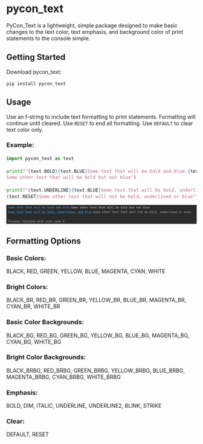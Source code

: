 # pycon_text

PyCon_Text is a lightweight, simple package designed to make basic changes to the text color, text emphasis, and background color of print statements to the console simple.
## Getting Started
Download pycon_text:
```pycon
pip install pycon_text
```
## Usage
Use an f-string to include text formatting to print statements. Formatting will continue 
until cleared. Use `RESET` to end all formatting. Use `DEFAULT` to clear text color only. 
### Example:
```Python
import pycon_text as text

print(f"{text.BOLD}{text.BLUE}Some text that will be bold and blue.{text.DEFAULT}\
Some other text that will be bold but not blue")

print(f"{text.UNDERLINE}{text.BLUE}Some text that will be bold, underlined, and blue.\
{text.RESET}Some other text that will not be bold, underlined or blue")
```
![img.png](img.png)


## Formatting Options
### Basic Colors:
BLACK,
RED,
GREEN,
YELLOW,
BLUE,
MAGENTA,
CYAN,
WHITE

### Bright Colors:
BLACK_BR,
RED_BR,
GREEN_BR,
YELLOW_BR,
BLUE_BR,
MAGENTA_BR,
CYAN_BR,
WHITE_BR

### Basic Color Backgrounds:
BLACK_BG,
RED_BG,
GREEN_BG,
YELLOW_BG,
BLUE_BG,
MAGENTA_BG,
CYAN_BG,
WHITE_BG

### Bright Color Backgrounds:
BLACK_BRBG,
RED_BRBG,
GREEN_BRBG,
YELLOW_BRBG,
BLUE_BRBG,
MAGENTA_BRBG,
CYAN_BRBG,
WHITE_BRBG

### Emphasis:
BOLD,
DIM,
ITALIC,
UNDERLINE,
UNDERLINE2,
BLINK,
STRIKE

### Clear:
DEFAULT,
RESET
